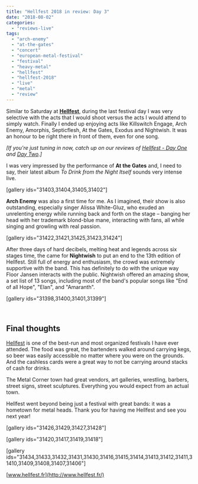```yaml
---
title: "Hellfest 2018 in review: Day 3"
date: "2018-08-02"
categories: 
  - "reviews-live"
tags: 
  - "arch-enemy"
  - "at-the-gates"
  - "concert"
  - "european-metal-festival"
  - "festival"
  - "heavy-metal"
  - "hellfest"
  - "hellfest-2018"
  - "live"
  - "metal"
  - "review"
---
```


Similar to Saturday at **[Hellfest](http://www.hellfest.fr/)**, during the last festival day I was very selective with the acts that I would shoot versus the acts I would attend to simply watch. Finally I ended up enjoying acts like Killswitch Engage, Arch Enemy, Amorphis, Septicflesh, At the Gates, Exodus and Nightwish. It was an honour to be right there in front of them, even for one song.

_\[If you're just tuning in now, catch up on our reviews of [Hellfest - Day One](https://www.hellbound.ca/2018/07/hellfest-2018-in-review-day-1/) and [Day Two](https://www.hellbound.ca/2018/08/hellfest-2018-in-review-day-2/).\]_

I was very impressed by the performance of **At the Gates** and, I need to say, their latest album _To Drink from the Night Itself_ sounds very intense live.

\[gallery ids="31403,31404,31405,31402"\]

**Arch Enemy** was also a first time for me. As I imagined, their show is also outstanding, especially singer Alissa White-Gluz, who exuded an unrelenting energy while running back and forth on the stage – banging her head with her trademark blond-blue mane, interacting with fans, all while singing and growling with real passion.

\[gallery ids="31422,31421,31425,31423,31424"\]

After three days of hard decibels, melting heat and legends across six stages time, the came for **Nightwish** to put an end to the 13th edition of Hellfest. Still full of energy and enthusiasm, the crowd was extremely supportive with the band. This has definitely to do with the unique way Floor Jansen interacts with the public. Nightwish offered an amazing show, a set list of 13 songs, including most of the band's popular songs like "End of all Hope", "Elan", and "Amaranth".

\[gallery ids="31398,31400,31401,31399"\]

 

## Final thoughts

[Hellfest](http://www.hellfest.fr/) is one of the best-run and most organized festivals I have ever attended. The food was great, the bartenders walked around carrying kegs, so beer was easily accessible no matter where you were on the grounds. And the cashless cards were a great way to not be carrying around stacks of cash for drinks.

The Metal Corner town had great vendors, art galleries, wrestling, barbers, street signs, street sculptures. Everything you would expect from an actual town.

Hellfest went beyond being just a festival with great bands: it was a hometown for metal heads. Thank you for having me Hellfest and see you next year!

\[gallery ids="31426,31429,31427,31428"\]

\[gallery ids="31420,31417,31419,31418"\]

\[gallery ids="31434,31433,31432,31431,31430,31416,31415,31414,31413,31412,31411,31410,31409,31408,31407,31406"\]

[www.hellfest.fr](http://www.hellfest.fr/)
